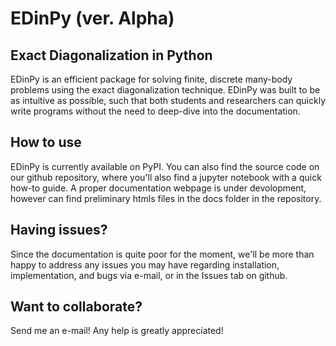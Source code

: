# EDinPy (ver. Alpha)

## Exact Diagonalization in Python

EDinPy is an efficient package for solving finite, discrete many-body problems using the exact diagonalization technique. EDinPy was built to be as intuitive as possible, such that both students and researchers can quickly write programs without the need to deep-dive into the documentation.

## How to use

EDinPy is currently available on PyPI. You can also find the source code on our github repository, where you'll also find a jupyter notebook with a quick how-to guide. A proper documentation webpage is under devolopment, however can find preliminary htmls files in the docs folder in the repository. 

## Having issues?

Since the documentation is quite poor for the moment, we'll be more than happy to address any issues you may have regarding installation, implementation, and bugs via e-mail, or in the Issues tab on github.

## Want to collaborate?

Send me an e-mail! Any help is greatly appreciated!